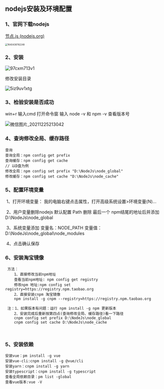 ## 		nodejs安装及环境配置

### 1、官网下载nodejs

 [节点.js (nodejs.org)](https://nodejs.org/en/) 

<img src="C:\Users\Administrator\AppData\Roaming\Typora\typora-user-images\1640438782248.png" alt="1640438782248" style="zoom:50%;" />



### 2、安装

![97cxm713v1](C:\Users\Administrator\Desktop\97cxm713v1.png)

修改安装目录

![5iz9uv1xtg](C:\Users\Administrator\Desktop\5iz9uv1xtg.png)

### 3、检验安装是否成功 

win+r 输入cmd 打开命令窗 输入 node -v   和 npm -v 查看版本号

![微信图片_20211225213042](C:\Users\Administrator\Desktop\微信图片_20211225213042.png)

### 4、查询修改全局、缓存路径

```
查询
查询全局：npm config get prefix
查询缓存：npm config get cache
// 以D盘为例
修改全局：npm config set prefix "D:\NodeJs\node_global" 
修改缓存：npm config set cache "D:\NodeJs\node_cache"
```

### 5、配置环境变量

​	1、打开环境变量：  我的电脑右键点击属性，打开高级系统设置>环境变量(N)...  

​	2、用户变量删除nodejs 默认配置 Path 删除 最后一个 npm结尾的地址后并添加 D:\NodeJs\node_global

​	3、系统变量添加   变量名：NODE_PATH  变量值： D:\NodeJs\node_global\node_modules  

​	4、点击确认保存

### 6、安装淘宝镜像

```
 方法：
 	1、直接修改当前npm地址  
 	查看当前npm地址: npm config get registry 
 	修改npm 地址:npm config set registry=https://registry.npm.taobao.org
 	2、直接安装cnpm 淘宝镜像
 	npm install -g cnpm --registry=https://registry.npm.taobao.org
 
 注：1、如果版本有问题：运行 npm install -g npm 更新版本
 	2、安装完成后重新按第四点(查询修改全局、缓存路径)看一下路径
 	cnpm config set prefix D:\NodeJs\node_global
 	cnpm config set cache D:\NodeJs\node_cache
 	
 
```

### 5、安装依赖

```
安装vue：pm install -g vue
安装vue-cli:cnpm install -g @vue/cli
安装yarn：cnpm install -g yarn
安装typescript：cnpm install -g typescript
查看全局依赖目录：pm list -global
查看vue版本:vue -V

```

